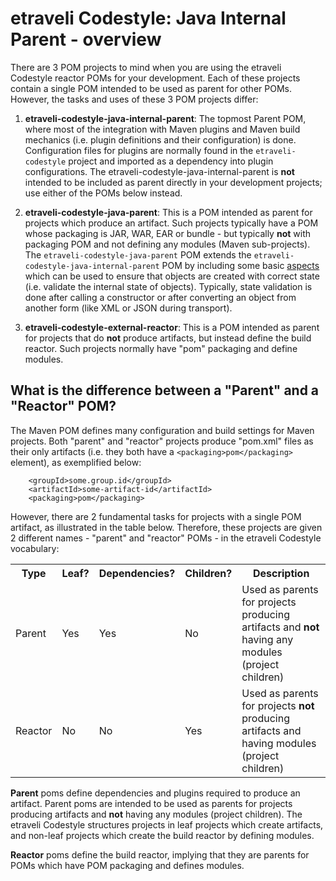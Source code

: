 # etraveli Codestyle: Java Internal Parent - overview

There are 3 POM projects to mind when you are using the etraveli Codestyle reactor POMs for your development. 
Each of these projects contain a single POM intended to be used as parent for other POMs. 
However, the tasks and uses of these 3 POM projects differ:

1. **etraveli-codestyle-java-internal-parent**: The topmost Parent POM, where most of the integration with 
   Maven plugins and Maven build mechanics (i.e. plugin definitions and their configuration) is done. 
   Configuration files for plugins are normally found in the `etraveli-codestyle` project and imported as a dependency 
   into plugin configurations. The etraveli-codestyle-java-internal-parent is **not** intended to be included as
   parent directly in your development projects; use either of the POMs below instead.   

2. **etraveli-codestyle-java-parent**: This is a POM intended as parent for projects
   which produce an artifact. Such projects typically have a POM whose packaging is JAR, WAR, EAR
   or bundle - but typically **not** with packaging POM and not defining any modules (Maven sub-projects).
   The `etraveli-codestyle-java-parent` POM extends the `etraveli-codestyle-java-internal-parent` POM by including 
   some basic [aspects](http://en.wikipedia.org/wiki/Aspect-oriented_programming) which can be
   used to ensure that objects are created with correct state (i.e. validate the internal state
   of objects). Typically, state validation is done after calling a constructor or after converting
   an object from another form (like XML or JSON during transport).

3. **etraveli-codestyle-external-reactor**: This is a POM intended as parent for projects that do
   **not** produce artifacts, but instead define the build reactor. Such projects normally have
   "pom" packaging and define modules.

## What is the difference between a "Parent" and a "Reactor" POM?

The Maven POM defines many configuration and build settings for Maven projects.
Both "parent" and "reactor" projects produce "pom.xml" files as their only artifacts (i.e. they
both have a `<packaging>pom</packaging>` element), as exemplified below: 

        <groupId>some.group.id</groupId>
        <artifactId>some-artifact-id</artifactId>
        <packaging>pom</packaging>
 
However, there are 2 fundamental tasks for projects with a single POM artifact, as illustrated in the table below. 
Therefore, these projects are given 2 different names - "parent" and "reactor" POMs - in the etraveli Codestyle vocabulary:

<table>
    <tr>
        <th>Type</th>
        <th>Leaf?</th>
        <th>Dependencies?</th>
        <th>Children?</th>
        <th>Description</th>
    </tr>
    <tr>
        <td>Parent</td>
        <td>Yes</td>
        <td>Yes</td>
        <td>No</td>
        <td>Used as parents for projects producing artifacts and <b>not</b> having any modules (project children)</td>
    </tr>
    <tr>
        <td>Reactor</td>
        <td>No</td>
        <td>No</td>
        <td>Yes</td>
        <td>Used as parents for projects <b>not</b> producing artifacts and having modules (project children)</td>
    </tr>
</table>

**Parent** poms define dependencies and plugins required to produce an artifact.
Parent poms are intended to be used as parents for projects producing artifacts and **not** having
any modules (project children). The etraveli Codestyle structures projects in leaf projects
which create artifacts, and non-leaf projects which create the build reactor by defining modules.

**Reactor** poms define the build reactor, implying that they are parents for POMs which have
POM packaging and defines modules.